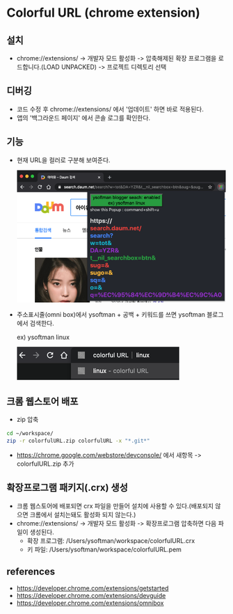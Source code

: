 # Colorful URL (chrome extension)

## 설치

- chrome://extensions/ -> 개발자 모드 활성화 -> 압축해제된 확장 프로그램을 로드합니다.(LOAD UNPACKED) -> 프로젝트 디렉토리 선택

## 디버깅

- 코드 수정 후 chrome://extensions/ 에서 '업데이트' 하면 바로 적용된다.
- 앱의 '백그라운드 페이지' 에서 콘솔 로그를 확인한다.

## 기능

- 현재 URL을 컬러로 구분해 보여준다.

  ![colorfulURL-screenshot1](./colorfulURL-screenshot1.png)

- 주소표시줄(omni box)에서 ysoftman + 공백 + 키워드를 쓰면 ysoftman 블로그에서 검색한다.

  ex) ysoftman linux

  ![colorfulURL-screenshot2](./colorfulURL-screenshot2.png)

## 크롬 웹스토어 배포

- zip 압축

 ```bash
 cd ~/workspace/
 zip -r colorfulURL.zip colorfulURL -x "*.git*"
 ```

- <https://chrome.google.com/webstore/devconsole/> 에서 새항목 -> colorfulURL.zip 추가

## 확장프로그램 패키지(.crx) 생성

- 크롬 웹스토어에 배포되면 crx 파일을 만들어 설치에 사용할 수 있다.(배포되지 않으면 크롬에서 설치는돼도 활성화 되지 않는다.)
- chrome://extensions/ -> 개발자 모드 활성화 -> 확장프로그램 압축하면 다음 파일이 생성된다.
  - 확장 프로그램: /Users/ysoftman/workspace/colorfulURL.crx
  - 키 파일: /Users/ysoftman/workspace/colorfulURL.pem

## references

- <https://developer.chrome.com/extensions/getstarted>
- <https://developer.chrome.com/extensions/devguide>
- <https://developer.chrome.com/extensions/omnibox>
